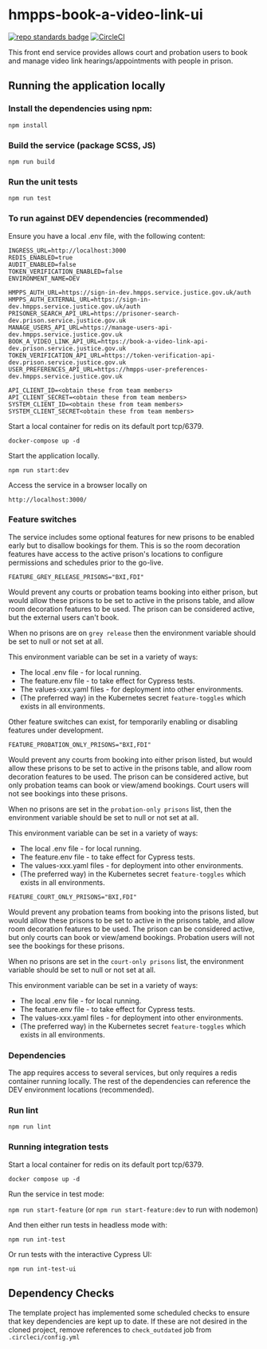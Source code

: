 # hmpps-book-a-video-link-ui
[![repo standards badge](https://img.shields.io/badge/endpoint.svg?&style=flat&logo=github&url=https%3A%2F%2Foperations-engineering-reports.cloud-platform.service.justice.gov.uk%2Fapi%2Fv1%2Fcompliant_public_repositories%2Fhmpps-book-a-video-link-ui)](https://operations-engineering-reports.cloud-platform.service.justice.gov.uk/public-github-repositories.html#hmpps-book-a-video-link-ui "Link to report")
[![CircleCI](https://circleci.com/gh/ministryofjustice/hmpps-book-a-video-link-ui/tree/main.svg?style=svg)](https://circleci.com/gh/ministryofjustice/hmpps-book-a-video-link-ui)

This front end service provides allows court and probation users to book and manage video link hearings/appointments with people in prison.

## Running the application locally

### Install the dependencies using npm:

`npm install`

### Build the service (package SCSS, JS)

`npm run build`

### Run the unit tests

`npm run test`

### To run against DEV dependencies (recommended)

Ensure you have a local .env file, with the following content:

```
INGRESS_URL=http://localhost:3000
REDIS_ENABLED=true
AUDIT_ENABLED=false
TOKEN_VERIFICATION_ENABLED=false
ENVIRONMENT_NAME=DEV

HMPPS_AUTH_URL=https://sign-in-dev.hmpps.service.justice.gov.uk/auth
HMPPS_AUTH_EXTERNAL_URL=https://sign-in-dev.hmpps.service.justice.gov.uk/auth
PRISONER_SEARCH_API_URL=https://prisoner-search-dev.prison.service.justice.gov.uk
MANAGE_USERS_API_URL=https://manage-users-api-dev.hmpps.service.justice.gov.uk
BOOK_A_VIDEO_LINK_API_URL=https://book-a-video-link-api-dev.prison.service.justice.gov.uk
TOKEN_VERIFICATION_API_URL=https://token-verification-api-dev.prison.service.justice.gov.uk
USER_PREFERENCES_API_URL=https://hmpps-user-preferences-dev.hmpps.service.justice.gov.uk

API_CLIENT_ID=<obtain these from team members>
API_CLIENT_SECRET=<obtain these from team members>
SYSTEM_CLIENT_ID=<obtain these from team members>
SYSTEM_CLIENT_SECRET<obtain these from team members>
```

Start a local container for redis on its default port tcp/6379.

`docker-compose up -d`

Start the application locally.

`npm run start:dev`

Access the service in a browser locally on

`http://localhost:3000/`

### Feature switches

The service includes some optional features for new prisons to be enabled early but to disallow bookings for them.
This is so the room decoration features have access to the active prison's locations to configure permissions
and schedules prior to the go-live.

`FEATURE_GREY_RELEASE_PRISONS="BXI,FDI"`

Would prevent any courts or probation teams booking into either prison, but would allow these prisons to be 
set to active in the prisons table, and allow room decoration features to be used. The prison can be considered
active, but the external users can't book. 

When no prisons are on `grey release` then the environment variable should be set to null or not
set at all.

This environment variable can be set in a variety of ways:
 - The local .env file - for local running.
 - The feature.env file - to take effect for Cypress tests.
 - The values-xxx.yaml files - for deployment into other environments.
 - (The preferred way) in the Kubernetes secret `feature-toggles` which exists in all environments.

Other feature switches can exist, for temporarily enabling or disabling features under development.

`FEATURE_PROBATION_ONLY_PRISONS="BXI,FDI"`

Would prevent any courts from booking into either prison listed, but would allow these prisons to be
set to active in the prisons table, and allow room decoration features to be used. The prison can be considered
active, but only probation teams can book or view/amend bookings. Court users will not see bookings into these
prisons.

When no prisons are set in the `probation-only prisons` list, then the environment variable should be set to null or not
set at all.

This environment variable can be set in a variety of ways:
- The local .env file - for local running.
- The feature.env file - to take effect for Cypress tests.
- The values-xxx.yaml files - for deployment into other environments.
- (The preferred way) in the Kubernetes secret `feature-toggles` which exists in all environments.

`FEATURE_COURT_ONLY_PRISONS="BXI,FDI"`

Would prevent any probation teams from booking into the prisons listed, but would allow these prisons to be
set to active in the prisons table, and allow room decoration features to be used. The prison can be considered
active, but only courts can book or view/amend bookings. Probation users will not see the bookings for these
prisons.

When no prisons are set in the `court-only prisons` list, the environment variable should be set to null or not
set at all.

This environment variable can be set in a variety of ways:
- The local .env file - for local running.
- The feature.env file - to take effect for Cypress tests.
- The values-xxx.yaml files - for deployment into other environments.
- (The preferred way) in the Kubernetes secret `feature-toggles` which exists in all environments.

### Dependencies

The app requires access to several services, but only requires a redis container running locally.
The rest of the dependencies can reference the DEV environment locations (recommended).

### Run lint

`npm run lint`

### Running integration tests

Start a local container for redis on its default port tcp/6379.

`docker compose up -d`

Run the service in test mode:

`npm run start-feature` (or `npm run start-feature:dev` to run with nodemon)

And then either run tests in headless mode with:

`npm run int-test`
 
Or run tests with the interactive Cypress UI:

`npm run int-test-ui`

## Dependency Checks

The template project has implemented some scheduled checks to ensure that key dependencies are kept up to date.
If these are not desired in the cloned project, remove references to `check_outdated` job from `.circleci/config.yml`
